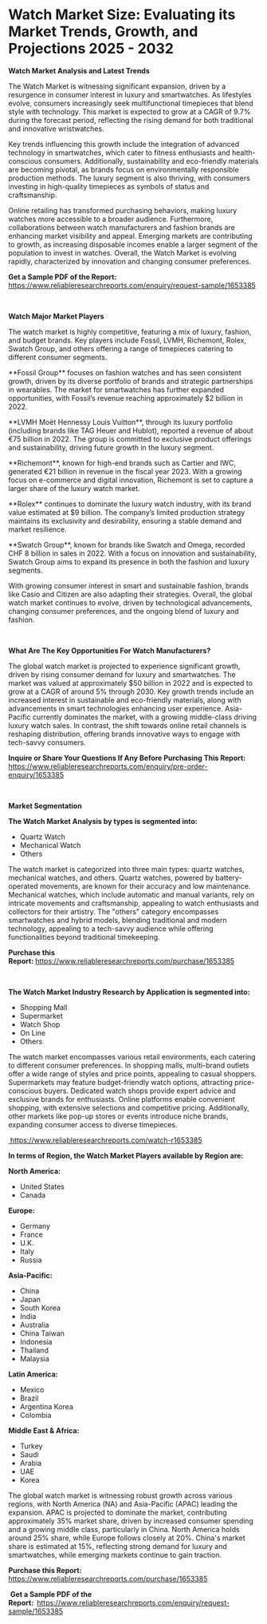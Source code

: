 <p><h1>Watch Market Size: Evaluating its Market Trends, Growth, and Projections 2025 - 2032</h1></p><p><strong>Watch Market Analysis and Latest Trends</strong></p>
<p><p>The Watch Market is witnessing significant expansion, driven by a resurgence in consumer interest in luxury and smartwatches. As lifestyles evolve, consumers increasingly seek multifunctional timepieces that blend style with technology. This market is expected to grow at a CAGR of 9.7% during the forecast period, reflecting the rising demand for both traditional and innovative wristwatches.</p><p>Key trends influencing this growth include the integration of advanced technology in smartwatches, which cater to fitness enthusiasts and health-conscious consumers. Additionally, sustainability and eco-friendly materials are becoming pivotal, as brands focus on environmentally responsible production methods. The luxury segment is also thriving, with consumers investing in high-quality timepieces as symbols of status and craftsmanship.</p><p>Online retailing has transformed purchasing behaviors, making luxury watches more accessible to a broader audience. Furthermore, collaborations between watch manufacturers and fashion brands are enhancing market visibility and appeal. Emerging markets are contributing to growth, as increasing disposable incomes enable a larger segment of the population to invest in watches. Overall, the Watch Market is evolving rapidly, characterized by innovation and changing consumer preferences.</p></p>
<p><strong>Get a Sample PDF of the Report:&nbsp;</strong> <a href="https://www.reliableresearchreports.com/enquiry/request-sample/1653385?utm_campaign=3530&utm_medium=2&utm_source=Github&utm_content=ia&utm_term=16042025&utm_id=watch">https://www.reliableresearchreports.com/enquiry/request-sample/1653385</a></p>
<p>&nbsp;</p>
<p><strong>Watch Major Market Players</strong></p>
<p><p>The watch market is highly competitive, featuring a mix of luxury, fashion, and budget brands. Key players include Fossil, LVMH, Richemont, Rolex, Swatch Group, and others offering a range of timepieces catering to different consumer segments.</p><p>**Fossil Group** focuses on fashion watches and has seen consistent growth, driven by its diverse portfolio of brands and strategic partnerships in wearables. The market for smartwatches has further expanded opportunities, with Fossil’s revenue reaching approximately $2 billion in 2022.</p><p>**LVMH Moët Hennessy Louis Vuitton**, through its luxury portfolio (including brands like TAG Heuer and Hublot), reported a revenue of about €75 billion in 2022. The group is committed to exclusive product offerings and sustainability, driving future growth in the luxury segment.</p><p>**Richemont**, known for high-end brands such as Cartier and IWC, generated €21 billion in revenue in the fiscal year 2023. With a growing focus on e-commerce and digital innovation, Richemont is set to capture a larger share of the luxury watch market.</p><p>**Rolex** continues to dominate the luxury watch industry, with its brand value estimated at $9 billion. The company’s limited production strategy maintains its exclusivity and desirability, ensuring a stable demand and market resilience.</p><p>**Swatch Group**, known for brands like Swatch and Omega, recorded CHF 8 billion in sales in 2022. With a focus on innovation and sustainability, Swatch Group aims to expand its presence in both the fashion and luxury segments.</p><p>With growing consumer interest in smart and sustainable fashion, brands like Casio and Citizen are also adapting their strategies. Overall, the global watch market continues to evolve, driven by technological advancements, changing consumer preferences, and the ongoing blend of luxury and fashion.</p></p>
<p>&nbsp;</p>
<p><strong>What Are The Key Opportunities For Watch Manufacturers?</strong></p>
<p><p>The global watch market is projected to experience significant growth, driven by rising consumer demand for luxury and smartwatches. The market was valued at approximately $50 billion in 2022 and is expected to grow at a CAGR of around 5% through 2030. Key growth trends include an increased interest in sustainable and eco-friendly materials, along with advancements in smart technologies enhancing user experience. Asia-Pacific currently dominates the market, with a growing middle-class driving luxury watch sales. In contrast, the shift towards online retail channels is reshaping distribution, offering brands innovative ways to engage with tech-savvy consumers.</p></p>
<p><strong>Inquire or Share Your Questions If Any Before Purchasing This Report:</strong> <a href="https://www.reliableresearchreports.com/enquiry/pre-order-enquiry/1653385?utm_campaign=3530&utm_medium=2&utm_source=Github&utm_content=ia&utm_term=16042025&utm_id=watch">https://www.reliableresearchreports.com/enquiry/pre-order-enquiry/1653385</a></p>
<p>&nbsp;</p>
<p><strong>Market Segmentation</strong></p>
<p><strong>The Watch Market Analysis by types is segmented into:</strong></p>
<p><ul><li>Quartz Watch</li><li>Mechanical Watch</li><li>Others</li></ul></p>
<p><p>The watch market is categorized into three main types: quartz watches, mechanical watches, and others. Quartz watches, powered by battery-operated movements, are known for their accuracy and low maintenance. Mechanical watches, which include automatic and manual variants, rely on intricate movements and craftsmanship, appealing to watch enthusiasts and collectors for their artistry. The "others" category encompasses smartwatches and hybrid models, blending traditional and modern technology, appealing to a tech-savvy audience while offering functionalities beyond traditional timekeeping.</p></p>
<p><strong>Purchase this Report:&nbsp;</strong><a href="https://www.reliableresearchreports.com/purchase/1653385?utm_campaign=3530&utm_medium=2&utm_source=Github&utm_content=ia&utm_term=16042025&utm_id=watch">https://www.reliableresearchreports.com/purchase/1653385</a></p>
<p>&nbsp;</p>
<p><strong>The Watch Market Industry Research by Application is segmented into:</strong></p>
<p><ul><li>Shopping Mall</li><li>Supermarket</li><li>Watch Shop</li><li>On Line</li><li>Others</li></ul></p>
<p><p>The watch market encompasses various retail environments, each catering to different consumer preferences. In shopping malls, multi-brand outlets offer a wide range of styles and price points, appealing to casual shoppers. Supermarkets may feature budget-friendly watch options, attracting price-conscious buyers. Dedicated watch shops provide expert advice and exclusive brands for enthusiasts. Online platforms enable convenient shopping, with extensive selections and competitive pricing. Additionally, other markets like pop-up stores or events introduce niche brands, expanding consumer access to diverse timepieces.</p></p>
<p><a href="https://www.reliableresearchreports.com/watch-r1653385?utm_campaign=3530&utm_medium=2&utm_source=Github&utm_content=ia&utm_term=16042025&utm_id=watch">&nbsp;https://www.reliableresearchreports.com/watch-r1653385</a></p>
<p><strong>In terms of Region, the Watch Market Players available by Region are:</strong></p>
<p>
    <p> <strong> North America: </strong>
        <ul>
            <li>United States</li>
            <li>Canada</li>
        </ul>
        </p> 
    <p> <strong> Europe: </strong>
        <ul>
            <li>Germany</li>
            <li>France</li>
            <li>U.K.</li>
            <li>Italy</li>
            <li>Russia</li>
        </ul>
        </p> 
    <p> <strong> Asia-Pacific: </strong>
        <ul>
            <li>China</li>
            <li>Japan</li>
            <li>South Korea</li>
            <li>India</li>
            <li>Australia</li>
            <li>China Taiwan</li>
            <li>Indonesia</li>
            <li>Thailand</li>
            <li>Malaysia</li>
        </ul>
        </p> 
    <p> <strong> Latin America: </strong>
        <ul>
            <li>Mexico</li>
            <li>Brazil</li>
            <li>Argentina Korea</li>
            <li>Colombia</li>
        </ul>
        </p> 
    <p> <strong> Middle East & Africa: </strong>
        <ul>
            <li>Turkey</li>
            <li>Saudi</li>
            <li>Arabia</li>
            <li>UAE</li>
            <li>Korea</li>
        </ul>
    </p>
    </p>
<p><p>The global watch market is witnessing robust growth across various regions, with North America (NA) and Asia-Pacific (APAC) leading the expansion. APAC is projected to dominate the market, contributing approximately 35% market share, driven by increased consumer spending and a growing middle class, particularly in China. North America holds around 25% share, while Europe follows closely at 20%. China's market share is estimated at 15%, reflecting strong demand for luxury and smartwatches, while emerging markets continue to gain traction.</p></p>
<p><strong>Purchase this Report: </strong><a href="https://www.reliableresearchreports.com/purchase/1653385?utm_campaign=3530&utm_medium=2&utm_source=Github&utm_content=ia&utm_term=16042025&utm_id=watch">https://www.reliableresearchreports.com/purchase/1653385</a></p>
<p>&nbsp;<strong>Get a Sample PDF of the Report:&nbsp;&nbsp;</strong><a href="https://www.reliableresearchreports.com/enquiry/request-sample/1653385?utm_campaign=3530&utm_medium=2&utm_source=Github&utm_content=ia&utm_term=16042025&utm_id=watch">https://www.reliableresearchreports.com/enquiry/request-sample/1653385</a></p>
<p><strong></strong></p>
<p><p></p><p></p><p></p></p>